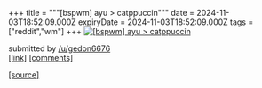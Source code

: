 +++
title = """[bspwm] ayu > catppuccin"""
date = 2024-11-03T18:52:09.000Z
expiryDate = 2024-11-03T18:52:09.000Z
tags = ["reddit","wm"]
+++
[![[bspwm] ayu > catppuccin](https://preview.redd.it/z4lxi2wggqyd1.png?width=640&crop=smart&auto=webp&s=ccff82d74a40790f777b2df74b1997ba379f04db "[bspwm] ayu > catppuccin")](https://www.reddit.com/r/unixporn/comments/1giu5e3/bspwm_ayu_catppuccin/)

submitted by [/u/gedon6676](https://www.reddit.com/user/gedon6676)  
[\[link\]](https://i.redd.it/z4lxi2wggqyd1.png) [\[comments\]](https://www.reddit.com/r/unixporn/comments/1giu5e3/bspwm_ayu_catppuccin/)

[[source]](https://www.reddit.com/r/unixporn/comments/1giu5e3/bspwm_ayu_catppuccin/)
